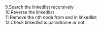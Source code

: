 9.Search the linkedlist recursively
<br>
10.Reverse the linkedlist
<br>
11.Remove the nth node from end in linkedlist
<br>
12.Check linkedlist is palindrome or not 
